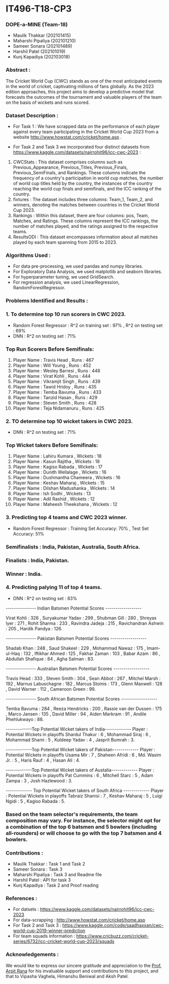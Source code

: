 # IT496-T18-CP3

### DOPE-a-MINE (Team-18)

- Maulik Thakkar (202101415)
- Maharshi Pipaliya (202101210)
- Sameer Sonara (202101489)
- Harshil Patel (202101019)
- Kunj Kapadiya (202103018)

### Abstract :

The Cricket World Cup (CWC) stands as one of the most anticipated events in the world of cricket, captivating millions of fans globally. As the 2023 edition approaches, this project aims to develop a predictive model that forecasts the outcomes of the tournament and valuable players of the team on the basis of wickets and runs scored.

### Dataset Description :

- For Task 1 : We have scrapped data on the performance of each player against every team participating in the Cricket World Cup 2023 from a website http://www.howstat.com/cricket/home.asp .

- For Task 2 and Task 3 we incorporated four distinct datasets from https://www.kaggle.com/datasets/nairrohit96/icc-cwc-2023 :

1. CWCStats :
   This dataset comprises columns such as Previous_Appearance, Previous_Titles, Previous_Finals, Previous_SemiFinals, and Rankings. These columns indicate the frequency of a country's participation in world cup matches, the number of world cup titles held by the country, the instances of the country reaching the world cup finals and semifinals, and the ICC ranking of the country.
2. fixtures :
   The dataset includes three columns: Team_1, Team_2, and winners, denoting the matches between countries in the Cricket World Cup 2023.
3. Rankings :
   Within this dataset, there are four columns: pos, Team, Matches, and Ratings. These columns represent the ICC rankings, the number of matches played, and the ratings assigned to the respective teams.
4. ResultsODI :
   This dataset encompasses information about all matches played by each team spanning from 2015 to 2023.

### Algorithms Used :

- For data pre-processing, we used pandas and numpy libraries.
- For Exploratory Data Analysis, we used matplotlib and seaborn libraries.
- For hyperparameter tuning, we used GridSearch.
- For regression analysis, we used LinearRegression, RandomForestRegressor.

### Problems Identified and Results :

### 1. To determine top 10 run scorers in CWC 2023.

- Random Forest Regressor :
  R^2 on training set : 97% ,
  R^2 on testing set : 69%
- DNN :
  R^2 on testing set : 71%

### Top Run Scorers Before Semifinals:

1. Player Name : Travis Head , Runs : 467
2. Player Name : Will Young , Runs : 452
3. Player Name : Wesley Barresi , Runs : 448
4. Player Name : Virat Kohli , Runs : 444
5. Player Name : Vikramjit Singh , Runs : 439
6. Player Name : Tawid Hridoy , Runs : 435
7. Player Name : Temba Bavuma , Runs : 433
8. Player Name : Tanzid Hasan , Runs : 429
9. Player Name : Steven Smith , Runs : 428
10. Player Name : Teja Nidamanuru , Runs : 425

### 2. TO determine top 10 wicket takers in CWC 2023.

- DNN :
  R^2 on testing set : 71%

### Top Wicket takers Before Semifinals:

1. Player Name : Lahiru Kumara , Wickets : 18
2. Player Name : Kasun Rajitha , Wickets : 18
3. Player Name : Kagiso Rabada , Wickets : 17
4. Player Name : Dunith Wellalage , Wickets : 16
5. Player Name : Dushmantha Chameera , Wickets : 16
6. Player Name : Keshav Maharaj , Wickets : 15
7. Player Name : Dilshan Madushanka , Wickets : 14
8. Player Name : Ish Sodhi , Wickets : 13
9. Player Name : Adil Rashid , Wickets : 12
10. Player Name : Maheesh Theekshana , Wickets : 12

### 3. Predicting top 4 teams and CWC 2023 winner.

- Random Forest Regressor :
  Training Set Accuracy: 70% ,
  Test Set Accuracy: 51%

### Semifinalists : India, Pakistan, Australia, South Africa.

### Finalists : India, Pakistan.

### Winner : India.

### 4. Predicting palying 11 of top 4 teams.

- DNN :
  R^2 on testing set : 83%

--------------- Indian Batsmen Potential Scores ------------------

Virat Kohli : 326 ,
Suryakumar Yadav : 299 ,
Shubman Gill : 280 ,
Shreyas Iyer : 271 ,
Rohit Sharma : 233 ,
Ravindra Jadeja : 215 ,
Ravichandran Ashwin : 205 ,
Hardik Pandya : 126.

--------------- Pakistan Batsmen Potential Scores ------------------

Shadab Khan : 248 ,
Saud Shakeel : 229 ,
Mohammad Nawaz : 175 ,
Imam-ul-Haq : 132 ,
Iftikhar Ahmed : 125 ,
Fakhar Zaman : 103 ,
Babar Azam : 86 ,
Abdullah Shafique : 84 ,
Agha Salman : 83.

--------------- Australian Batsmen Potential Scores ------------------

Travis Head : 333 ,
Steven Smith : 304 ,
Sean Abbot : 267 ,
Mitchel Marsh : 192 ,
Marnus Labuschagne : 182 ,
Marcus Stoinis : 173 ,
Glenn Maxwell : 128 ,
David Warner : 112 ,
Cameroon Green : 99.

--------------- South African Batsmen Potential Scores ------------------

Temba Bavuma : 284 ,
Reeza Hendricks : 200 ,
Rassie van der Dussen : 175 ,
Marco Jansen : 135 ,
David Miller : 94 ,
Aiden Markram : 91 ,
Andile Phehlukwayo : 88.

-------------Top Potential Wicket takers of India-------------
Player : Potential Wickets in playoffs
Shardul Thakur : 6 ,
Mohammad Siraj : 6 ,
Mohammad Shami : 5 ,
Kuldeep Yadav : 4 ,
Jasprit Bumrah : 3.

-------------Top Potential Wicket takers of Pakistan-------------
Player : Potential Wickets in playoffs
Usama Mir : 7 ,
Shaheen Afridi : 6 ,
Md. Wasim Jr. : 5 ,
Haris Rauf : 4 ,
Hasan Ali : 4.

-------------Top Potential Wicket takers of Austalia-------------
Player : Potential Wickets in playoffs
Pat Cummins : 6 ,
Mitchell Starc : 5 ,
Adam Zampa : 3 ,
Josh Hazlewood : 3.

------------- Top Potential Wicket takers of South Africa -------------
Player : Potential Wickets in playoffs
Tabraiz Shamsi : 7 ,
Keshav Maharaj : 5 ,
Luigi Ngidi : 5 ,
Kagiso Rabada : 5.

### Based on the team selector's requirements, the team composition may vary. For instance, the selector might opt for a combination of the top 6 batsmen and 5 bowlers (including all-rounders) or will choose to go with the top 7 batsmen and 4 bowlers.

### Contributions :

- Maulik Thakkar : Task 1 and Task 2
- Sameer Sonara : Task 3
- Maharshi Pipaliya : Task 3 and Readme file
- Harshil Patel : API for task 3
- Kunj Kapadiya : Task 2 and Proof reading

### References :

- For datsets : https://www.kaggle.com/datasets/nairrohit96/icc-cwc-2023
- For data-scrapping : http://www.howstat.com/cricket/home.asp
- For Task 2 and Task 3 : https://www.kaggle.com/code/saadhaxxan/cwc-world-cup-2019-winner-prediction
- For team squads information : https://www.cricbuzz.com/cricket-series/6732/icc-cricket-world-cup-2023/squads

### Acknowledgements :

We would like to express our sincere gratitude and appreciation to the [Prof. Arpit Rana](https://www.daiict.ac.in/faculty-details/3407) for his invaluable support and contributions to this project, and that to Vipasha Vaghela, Himanshu Beniwal and Aksh Patel.
